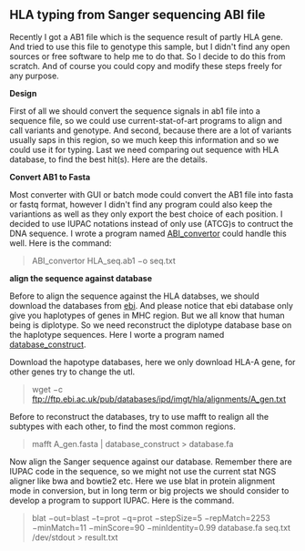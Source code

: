 
HLA typing from Sanger sequencing ABI file
------------------------------------------



Recently I got a AB1 file which is the sequence result of partly HLA gene. And tried to use this file to genotype this sample, but I didn't find any open sources or free software to help me to do that. So I decide to do this from scratch. And of course you could copy and modify these steps freely for any purpose.



**Design**

First of all we should convert the sequence signals in ab1 file into a sequence file, so we could use current-stat-of-art programs to align and call variants and genotype. And second, because there are  a lot of variants usually saps in this region, so we much keep this information and so we could use it for typing.  Last we need comparing out sequence with HLA database, to find the best hit(s). Here are the details.



**Convert AB1 to Fasta**

Most converter with GUI or batch mode could convert the AB1 file into fasta or fastq format, however I didn't find any program could also keep the variantions as well as they only export the best choice of each position.  I decided to use IUPAC notations instead of only use (ATCG)s to contruct the DNA sequence. I wrote a program named [ABI_convertor](https://github.com/shiquan/small_projects_collections/blob/master/projects/abi/ab1_convert.c) could handle this well. Here is the command:



> ABI_convertor HLA_seq.ab1 −o seq.txt 



**align the sequence against database**

Before to align the sequence against the HLA databses, we should download the databases from [ebi](ftp://ftp.ebi.ac.uk/pub/databases/ipd/imgt/hla/). And please notice that ebi database only give you haplotypes of genes in  MHC region. But we all know that human being is diplotype. So we need reconstruct the diplotype database base on the haplotype sequences. Here I worte a program named [database_construct](https://github.com/shiquan/small_projects_collections/blob/master/projects/hla_typing/database_construct.c).

Download the hapotype databases, here we only download HLA-A gene, for other genes try to change the utl.

> wget −c ftp://ftp.ebi.ac.uk/pub/databases/ipd/imgt/hla/alignments/A_gen.txt	

Before to reconstruct the databases, try to use mafft to realign all the subtypes with each other, to find the most common regions.

> mafft A_gen.fasta | database_construct > database.fa		

Now align the Sanger	sequence against our database. Remember there are IUPAC code in the sequence, so we might not use the current stat NGS aligner like bwa and bowtie2 etc. Here we use blat in protein alignment mode in conversion, but in long term or big projects we should consider to develop a program to support IUPAC. Here is the command.

> blat −out=blast −t=prot −q=prot −stepSize=5 −repMatch=2253 −minMatch=11 −minScore=90 −minIdentity=0.99 database.fa seq.txt /dev/stdout > result.txt	




​				
​			
​		
​	







